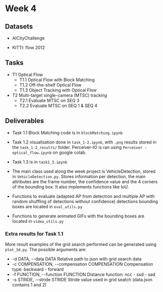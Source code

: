 # Week 4

## Datasets

* AICityChallenge

* KITTI: flow 2012

## Tasks

* T1 Optical Flow
    * T1.1 Optical Flow with Block Matching
    * T1.2 Off-the-shelf Optical Flow
    * T1.3 Object Tracking with Optical Flow
* T2 Multi-target single-camera (MTSC) tracking
    * T2.1 Evaluate MTSC on SEQ 3
    * T2.2 Evaluate MTSC on SEQ 1 & SEQ 4


## Deliverables

- Task 1.1 Block Matching code is in `blockMatching.ipynb`

- Task 1.2 visualisation done in `task_1-2.ipynb`, with `.png` results stored in the `task_1-2_results/` folder. Perceiver-IO is ran using `Perceiver - optical_flow.ipynb` on google colab.

- Task 1.3 is in `task1_3.ipynb`

- The main class used along the week project is VehicleDetection, stored in `VehicleDetection.py`. Stores information per detection, the main attributes are the frame number, the confidence value and the 4 corners of the bounding box. It also implements functions like IoU.

- Functions to evaluate (adapted AP from detectron and multiple AP with random shuffling of detections without confidence) detections bounding boxes are located in `eval_utils.py`

- Functions to generate animated GIFs with the bounding boxes are located in `video_utils.py`






### Extra results for Task 1.1
More result examples of the grid search performed can be generated using `plot_3d.py`. The possible arguments are:
  - -d DATA, --data DATA  Relative path to json with grid search data
  - -c COMPENSATION, --compensation COMPENSATION
                        Compensation type: backward - forward
  - -f FUNCTION, --function FUNCTION
                        Distance function: ncc - ssd - sad
  - -s STRIDE, --stride STRIDE
                        Stride value used in grid seatch (data.json contains 1 and 2)
